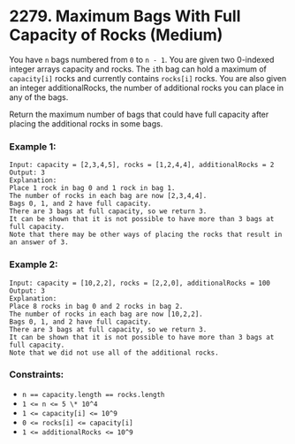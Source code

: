 # 2279. Maximum Bags With Full Capacity of Rocks (Medium)

You have `n` bags numbered from `0` to `n - 1`. You are given two 0-indexed integer arrays capacity and rocks. The `i`th bag can hold a maximum of `capacity[i]` rocks and currently contains `rocks[i]` rocks. You are also given an integer additionalRocks, the number of additional rocks you can place in any of the bags.

Return the maximum number of bags that could have full capacity after placing the additional rocks in some bags.

### Example 1:

```
Input: capacity = [2,3,4,5], rocks = [1,2,4,4], additionalRocks = 2
Output: 3
Explanation:
Place 1 rock in bag 0 and 1 rock in bag 1.
The number of rocks in each bag are now [2,3,4,4].
Bags 0, 1, and 2 have full capacity.
There are 3 bags at full capacity, so we return 3.
It can be shown that it is not possible to have more than 3 bags at full capacity.
Note that there may be other ways of placing the rocks that result in an answer of 3.
```

### Example 2:

```
Input: capacity = [10,2,2], rocks = [2,2,0], additionalRocks = 100
Output: 3
Explanation:
Place 8 rocks in bag 0 and 2 rocks in bag 2.
The number of rocks in each bag are now [10,2,2].
Bags 0, 1, and 2 have full capacity.
There are 3 bags at full capacity, so we return 3.
It can be shown that it is not possible to have more than 3 bags at full capacity.
Note that we did not use all of the additional rocks.
```

### Constraints:

- `n == capacity.length == rocks.length`
- `1 <= n <= 5 \* 10^4`
- `1 <= capacity[i] <= 10^9`
- `0 <= rocks[i] <= capacity[i]`
- `1 <= additionalRocks <= 10^9`

